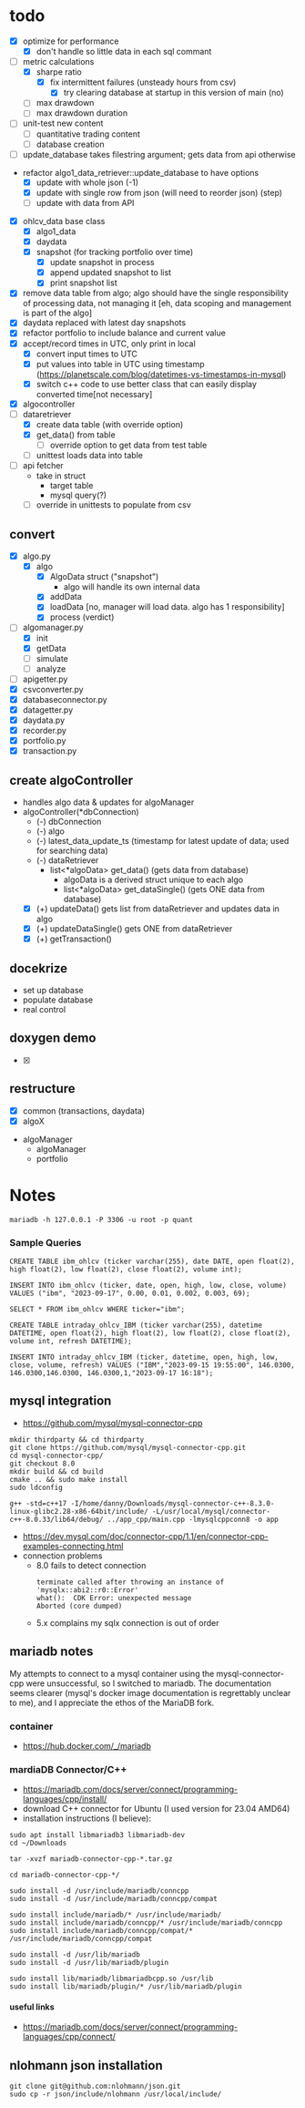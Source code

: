 # todo
- [x] optimize for performance
  - [x] don't handle so little data in each sql commant
- [ ] metric calculations
  - [x] sharpe ratio
    - [x] fix intermittent failures (unsteady hours from csv)
      - [x] try clearing database at startup in this version of main (no)
  - [ ] max drawdown
  - [ ] max drawdown duration
- [ ] unit-test new content
  - [ ] quantitative trading content
  - [ ] database creation
- [ ] update_database takes filestring argument; gets data from api otherwise
- refactor algo1_data_retriever::update_database to have options
  - [x] update with whole json (-1)
  - [x] update with single row from json (will need to reorder json) (step)
  - [ ] update with data from API
- [x] ohlcv_data base class
  - [x] algo1_data
  - [x] daydata
  - [x] snapshot (for tracking portfolio over time)
    - [x] update snapshot in process
    - [x] append updated snapshot to list
    - [x] print snapshot list
- [x] remove data table from algo; algo should have the single responsibility of processing data, not managing it [eh, data scoping and management is part of the algo]
- [x] daydata replaced with latest day snapshots
- [x] refactor portfolio to include balance and current value
- [x] accept/record times in UTC, only print in local
  - [x] convert input times to UTC
  - [x] put values into table in UTC using timestamp (https://planetscale.com/blog/datetimes-vs-timestamps-in-mysql)
  - [x] switch c++ code to use better class that can easily display converted time[not necessary]
- [x] algocontroller
- [ ] dataretriever
  - [x] create data table (with override option)
  - [x] get_data() from table
    - [ ] override option to get data from test table
  - [ ] unittest loads data into table
- [ ] api fetcher
  - take in struct
    - target table
    - mysql query(?)
  - [ ] override in unittests to populate from csv
## convert
- [x] algo.py
  - [x] algo
    - [x] AlgoData struct ("snapshot")
      - algo will handle its own internal data
    - [x] addData
    - [x] loadData [no, manager will load data.  algo has 1 responsibility]
    - [x] process (verdict)
- [ ] algomanager.py
  - [x] init
  - [x] getData
  - [ ] simulate
  - [ ] analyze
- [ ] apigetter.py
- [x] csvconverter.py
- [x] databaseconnector.py
- [x] datagetter.py
- [x] daydata.py
- [x] recorder.py
- [x] portfolio.py
- [x] transaction.py

## create algoController
- handles algo data & updates for algoManager
- algoController(*dbConnection)
  - (-) dbConnection
  - (-) algo
  - (-) latest_data_update_ts (timestamp for latest update of data; used for searching data)
  - (-) dataRetriever
    - list<*algoData> get_data() (gets data from database)
      - algoData is a derived struct unique to each algo
      - list<*algoData> get_dataSingle() (gets ONE data from database)
   - [x] (+) updateData() gets list from dataRetriever and updates data in algo
    - [x] (+) updateDataSingle() gets ONE from dataRetriever
  - [x] (+) getTransaction()

## docekrize
- set up database
- populate database
- real control

## doxygen demo
- [x]

## restructure
- [x] common (transactions, daydata)
- [x] algoX
- algoManager
  - algoManager
  - portfolio






# Notes
```
mariadb -h 127.0.0.1 -P 3306 -u root -p quant
```

### Sample Queries
```
CREATE TABLE ibm_ohlcv (ticker varchar(255), date DATE, open float(2), high float(2), low float(2), close float(2), volume int);

INSERT INTO ibm_ohlcv (ticker, date, open, high, low, close, volume) VALUES ("ibm", "2023-09-17", 0.00, 0.01, 0.002, 0.003, 69);

SELECT * FROM ibm_ohlcv WHERE ticker="ibm";
```

```
CREATE TABLE intraday_ohlcv_IBM (ticker varchar(255), datetime DATETIME, open float(2), high float(2), low float(2), close float(2), volume int, refresh DATETIME);

INSERT INTO intraday_ohlcv_IBM (ticker, datetime, open, high, low, close, volume, refresh) VALUES ("IBM","2023-09-15 19:55:00", 146.0300, 146.0300,146.0300, 146.0300,1,"2023-09-17 16:18");
```
## mysql integration
- https://github.com/mysql/mysql-connector-cpp
```
mkdir thirdparty && cd thirdparty
git clone https://github.com/mysql/mysql-connector-cpp.git
cd mysql-connector-cpp/
git checkout 8.0
mkdir build && cd build
cmake .. && sudo make install
sudo ldconfig
```
```
g++ -std=c++17 -I/home/danny/Downloads/mysql-connector-c++-8.3.0-linux-glibc2.28-x86-64bit/include/ -L/usr/local/mysql/connector-c++-8.0.33/lib64/debug/ ../app_cpp/main.cpp -lmysqlcppconn8 -o app
```
- https://dev.mysql.com/doc/connector-cpp/1.1/en/connector-cpp-examples-connecting.html
- connection problems 
  - 8.0 fails to detect connection
    ```
    terminate called after throwing an instance of 'mysqlx::abi2::r0::Error'
    what():  CDK Error: unexpected message
    Aborted (core dumped)
    ```
  - 5.x complains my sqlx connection is out of order

## mariadb notes
My attempts to connect to a mysql container using the mysql-connector-cpp were unsuccessful, so I switched to mariadb.  The documentation seems clearer (mysql's docker image documentation is regrettably unclear to me), and I appreciate the ethos of the MariaDB fork.

### container
- https://hub.docker.com/_/mariadb
### mardiaDB Connector/C++
- https://mariadb.com/docs/server/connect/programming-languages/cpp/install/
- download C++ connector for Ubuntu (I used version for 23.04 AMD64)
- installation instructions (I believe):
```
sudo apt install libmariadb3 libmariadb-dev
cd ~/Downloads

tar -xvzf mariadb-connector-cpp-*.tar.gz

cd mariadb-connector-cpp-*/

sudo install -d /usr/include/mariadb/conncpp
sudo install -d /usr/include/mariadb/conncpp/compat

sudo install include/mariadb/* /usr/include/mariadb/
sudo install include/mariadb/conncpp/* /usr/include/mariadb/conncpp
sudo install include/mariadb/conncpp/compat/* /usr/include/mariadb/conncpp/compat

sudo install -d /usr/lib/mariadb
sudo install -d /usr/lib/mariadb/plugin

sudo install lib/mariadb/libmariadbcpp.so /usr/lib
sudo install lib/mariadb/plugin/* /usr/lib/mariadb/plugin
```
#### useful links
- https://mariadb.com/docs/server/connect/programming-languages/cpp/connect/

## nlohmann json installation
```
git clone git@github.com:nlohmann/json.git
sudo cp -r json/include/nlohmann /usr/local/include/
```